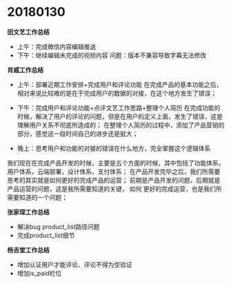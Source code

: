 # 20180130

**田文艺工作总结**
 - 上午：完成微信内容编辑推送
 - 下午：继续编辑未完成的视频内容 问题：版本不兼容导致字幕无法修改



**肖威工作总结**
- 上午：部署近期工作安排+完成用户和评论功能
在完成产品的基本功能之后，相对来说比较难的是在于完成用户的数据的对接，在这个地方发生了错误；

- 下午：完成用户和评论功能+点评文艺工作思路+整理个人简历
在完成功能的时候，解决了用户的评论的问题，但是在用户的定义上面，发生了错误，这是理解用户关系不彻底所造成的；
在整理个人简历的过程中，添加了产品营销的部分，感觉这一段时间自己的进步还是挺大；

- 晚上：思考用户和功能的对接的错误在什么地方，完全掌握这个逻辑体系

我们现在在完成产品开发的时候，主要是五个方面的时候，其中包括了功能体系，用户体系，云端部署，设计体系，支付体系；
在产品开发完毕之后，我们所需要思考的其实就是如何更好的完成产品的运营；
前期是产品开发的问题，后期就是产品运营的问题，这是我所需要知道的关键，
如何 更好的完成运营，也是我们所需要知道的一个问题；

  **张家琛工作总结**
  - 解决bug product_list路径问题
  - 完成product_list细节

  **杨吉堂工作总结**
 - 增加认证用户才能评论、评论不得为空验证
 - 增加is_paid栏位

